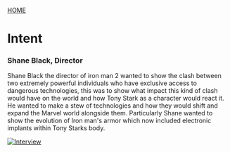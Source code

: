 [HOME](https://trekshcool.github.io/Ironman3/index)
# Intent

### Shane Black, Director
Shane Black the director of iron man 2 wanted to show the clash between two extremely powerful individuals who have exclusive access to dangerous technologies, this was to show what impact this kind of clash would have on the world and how Tony Stark as a character would react it. He wanted to make a stew of technologies and how they would shift and expand the Marvel world alongside them. Particularly Shane wanted to show the evolution of Iron man's armor which now included electronic implants within Tony Starks body. 

[![Interview](http://img.youtube.com/vi/S_6VUe6qeZc/0.jpg)](http://www.youtube.com/watch?v=S_6VUe6qeZc "Interview")

